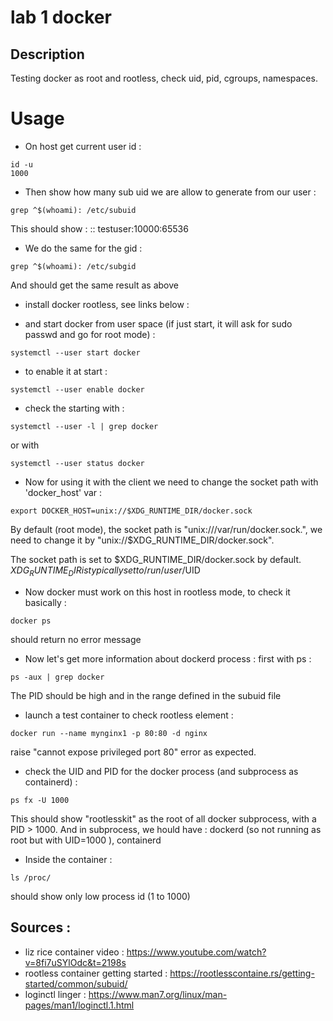 # lab 1 docker

## Description

Testing docker as root and rootless, check uid, pid, cgroups, namespaces.

# Usage  

- On host get current user id : 
```
id -u
1000
```

- Then show how many sub uid we are allow to generate from our user :
```
grep ^$(whoami): /etc/subuid
```
This should show : 
<user>:<starting uid>:<range uid>
testuser:10000:65536

- We do the same for the gid :
```
grep ^$(whoami): /etc/subgid
```
And should get the same result as above


- install docker rootless, see  links below : 


- and start docker from user space (if just start, it will ask for sudo passwd and go for root mode) :
```
systemctl --user start docker
```

- to enable it at start :
```
systemctl --user enable docker
```

- check the starting with : 
```
systemctl --user -l | grep docker
```
or with 
```
systemctl --user status docker
```

- Now for using it with the client we need to change the socket path with  'docker_host' var : 
```
export DOCKER_HOST=unix://$XDG_RUNTIME_DIR/docker.sock
```

By default (root mode), the socket path is "unix:///var/run/docker.sock.", we need to change it by "unix://$XDG_RUNTIME_DIR/docker.sock". 

The socket path is set to $XDG_RUNTIME_DIR/docker.sock by default. $XDG_RUNTIME_DIR is typically set to /run/user/$UID

- Now docker must work on this host in rootless mode, to check it basically :
```
docker ps
```
should return no error message

- Now let's get more information about dockerd process :
first with ps : 
```
ps -aux | grep docker 
```
The PID should be high and in the range defined in the subuid file

- launch a test container to check rootless element :
```
docker run --name mynginx1 -p 80:80 -d nginx
```
raise "cannot expose privileged port 80" error as expected.

- check the UID and PID for the docker process (and subprocess as containerd) : 
```
ps fx -U 1000
```
This should show "rootlesskit" as the root of all docker subprocess, with a PID > 1000.
And in subprocess, we hould have : dockerd (so not running as root but with UID=1000 ), containerd

- Inside the container :
```
ls /proc/
```
should show only low process id (1 to 1000)

## Sources :

- liz rice container video : https://www.youtube.com/watch?v=8fi7uSYlOdc&t=2198s
- rootless container getting started : https://rootlesscontaine.rs/getting-started/common/subuid/
- loginctl linger : https://www.man7.org/linux/man-pages/man1/loginctl.1.html